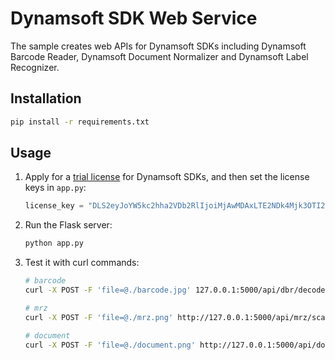 # Dynamsoft SDK Web Service
The sample creates web APIs for Dynamsoft SDKs including Dynamsoft Barcode Reader, Dynamsoft Document Normalizer and Dynamsoft Label Recognizer.

## Installation
```bash
pip install -r requirements.txt
```

## Usage
1. Apply for a [trial license](https://www.dynamsoft.com/customer/license/trialLicense) for Dynamsoft SDKs, and then set the license keys in `app.py`:
    
    ```python
    license_key = "DLS2eyJoYW5kc2hha2VDb2RlIjoiMjAwMDAxLTE2NDk4Mjk3OTI2MzUiLCJvcmdhbml6YXRpb25JRCI6IjIwMDAwMSIsInNlc3Npb25QYXNzd29yZCI6IndTcGR6Vm05WDJrcEQ5YUoifQ=="
    ```
2. Run the Flask server:
    
    ```bash
    python app.py
    ```
3. Test it with curl commands:

    ```bash
    # barcode
    curl -X POST -F 'file=@./barcode.jpg' 127.0.0.1:5000/api/dbr/decode

    # mrz
    curl -X POST -F 'file=@./mrz.png' http://127.0.0.1:5000/api/mrz/scan

    # document
    curl -X POST -F 'file=@./document.png' http://127.0.0.1:5000/api/document/rectify
    ```